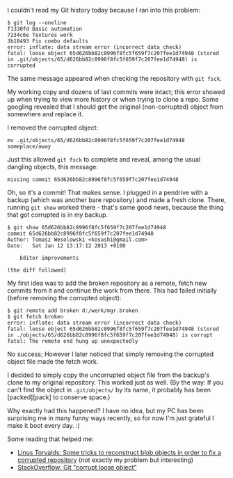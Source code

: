 <!--
.. title: Git adventures: Loose object is corrupted
.. slug: git-adventures-loose-object-is-corrupted
.. date: 2013-02-01 11:55:20 UTC
.. tags: git
.. category: dev
.. link:
.. description:
.. type: text
-->

I couldn't read my Git history today because I ran into this problem:

	$ git log --oneline
	f1330fd Basic automation
	7234c6e Textures work
	3b18493 Fix combo defaults
	error: inflate: data stream error (incorrect data check)
	fatal: loose object 65d626bb82c8996f8fc5f659f7c207fee1d74948 (stored in .git/objects/65/d626bb82c8996f8fc5f659f7c207fee1d74948) is corrupted

The same message appeared when checking the repository with `git fsck`.

My working copy and dozens of last commits were intact; this error showed up when trying to view more history or when trying to clone a repo. Some googling revealed that I should get the original (non-corrupted) object from somewhere and replace it.

<!--more-->

I removed the corrupted object:

	mv .git/objects/65/d626bb82c8996f8fc5f659f7c207fee1d74948 someplace/away

Just this allowed `git fsck` to complete and reveal, among the usual dangling objects, this message:

```
missing commit 65d626bb82c8996f8fc5f659f7c207fee1d74948
```

Oh, so it's a commit! That makes sense. I plugged in a pendrive with a backup (which was another bare repository) and made a fresh clone. There, running `git show` worked there - that's some good news, because the thing that got corrupted is in my backup.

	$ git show 65d626bb82c8996f8fc5f659f7c207fee1d74948
	commit 65d626bb82c8996f8fc5f659f7c207fee1d74948
	Author: Tomasz Wesolowski <kosashi@gmail.com>
	Date:   Sat Jan 12 13:17:12 2013 +0100

	    Editor improvements

	(the diff followed)

My first idea was to add the broken repository as a remote, fetch new commits from it and continue the work from there. This had failed initially (before removing the corrupted object):

	$ git remote add broken d:/werk/mgr.broken
	$ git fetch broken
	error: inflate: data stream error (incorrect data check)
	fatal: loose object 65d626bb82c8996f8fc5f659f7c207fee1d74948 (stored in ./objects/65/d626bb82c8996f8fc5f659f7c207fee1d74948) is corrupt
	fatal: The remote end hung up unexpectedly

No success; However I later noticed that simply removing the corrupted object file made the fetch work.

I decided to simply copy the uncorrupted object file from the backup's clone to my original repository. This worked just as well. (By the way: If you can't find the object in `.git/objects/` by its name, it probably has been [packed][pack] to conserve space.)

Why exactly had this happened? I have no idea, but my PC has been surprising me in many funny ways recently, so for now I'm just grateful I make it boot every day. :)

Some reading that helped me:

- [Linus Torvalds: Some tricks to reconstruct blob objects in order to fix a corrupted repository](http://git.kernel.org/?p=git/git.git;a=blob;f=Documentation/howto/recover-corrupted-blob-object.txt;h=323b513ed0e0ce8b749672f589a375073a050b97;hb=HEAD) (not exactly my problem but interesting)
- [StackOverflow: Git "corrupt loose object"](http://stackoverflow.com/q/4254389/399317)
